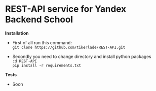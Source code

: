 # REST-API service for Yandex Backend School

**Installation**
- First of all run this command:</br>
`git clone https://github.com/tikerlade/REST-API.git`

- Secondly you need to change directory and install python packages</br>
`cd REST-API`</br>
`pip install -r requirements.txt`

**Tests**
- Soon
